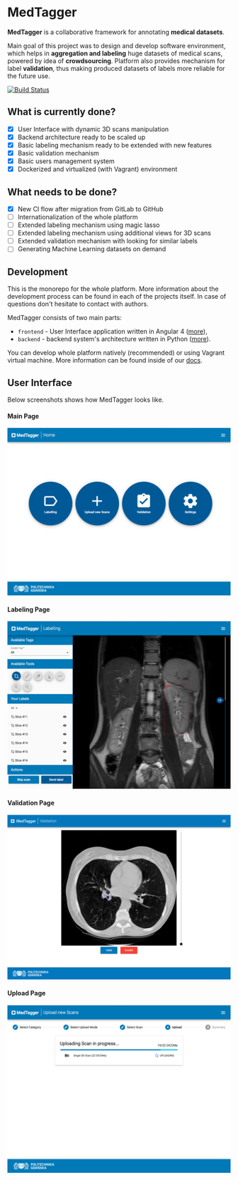 # MedTagger

**MedTagger** is a collaborative framework for annotating **medical datasets**.

Main goal of this project was to design and develop software environment,
which helps in **aggregation and labeling** huge datasets of medical scans,
powered by idea of **crowdsourcing**. Platform also provides mechanism for
label **validation**, thus making produced datasets of labels more reliable
for the future use.

[![Build Status](https://travis-ci.com/jpowie01/MedTagger.svg?token=L7HTUx9jsBXG6tqCCqWJ&branch=master)](https://travis-ci.com/jpowie01/MedTagger)

## What is currently done?
 - [x] User Interface with dynamic 3D scans manipulation
 - [x] Backend architecture ready to be scaled up
 - [x] Basic labeling mechanism ready to be extended with new features
 - [x] Basic validation mechanism
 - [x] Basic users management system
 - [x] Dockerized and virtualized (with Vagrant) environment   

## What needs to be done?
 - [x] New CI flow after migration from GitLab to GitHub
 - [ ] Internationalization of the whole platform
 - [ ] Extended labeling mechanism using magic lasso
 - [ ] Extended labeling mechanism using additional views for 3D scans
 - [ ] Extended validation mechanism with looking for similar labels
 - [ ] Generating Machine Learning datasets on demand

## Development
This is the monorepo for the whole platform. More information about the
development process can be found in each of the projects itself. In case
of questions don't hesitate to contact with authors.

MedTagger consists of two main parts:
 - `frontend` - User Interface application written in Angular 4 ([more](frontend)),
 - `backend` - backend system's architecture written in Python ([more](backend)).

You can develop whole platform natively (recommended) or using Vagrant
 virtual machine. More information can be found inside of our [docs](docs).

## User Interface
Below screenshots shows how MedTagger looks like.

#### Main Page
![Main Page](docs/assets/main_page.png)

#### Labeling Page
![Labeling Page](docs/assets/labeling_page.png)

#### Validation Page
![Validation Page](docs/assets/validation_page.png)

#### Upload Page
![Upload Page](docs/assets/upload_page.png)
